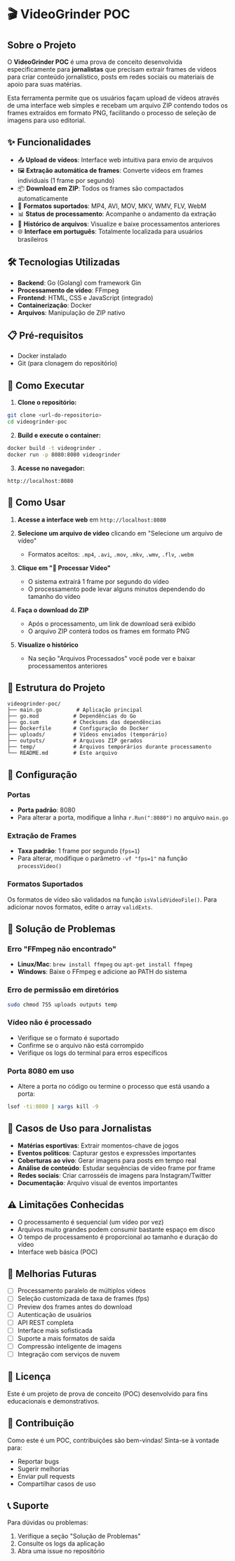 # 🎬 VideoGrinder POC

## Sobre o Projeto

O **VideoGrinder POC** é uma prova de conceito desenvolvida especificamente para **jornalistas** que precisam extrair frames de vídeos para criar conteúdo jornalístico, posts em redes sociais ou materiais de apoio para suas matérias.

Esta ferramenta permite que os usuários façam upload de vídeos através de uma interface web simples e recebam um arquivo ZIP contendo todos os frames extraídos em formato PNG, facilitando o processo de seleção de imagens para uso editorial.

## ✨ Funcionalidades

- 📤 **Upload de vídeos**: Interface web intuitiva para envio de arquivos
- 🖼️ **Extração automática de frames**: Converte vídeos em frames individuais (1 frame por segundo)
- 📦 **Download em ZIP**: Todos os frames são compactados automaticamente
- 🎯 **Formatos suportados**: MP4, AVI, MOV, MKV, WMV, FLV, WebM
- 📊 **Status de processamento**: Acompanhe o andamento da extração
- 📁 **Histórico de arquivos**: Visualize e baixe processamentos anteriores
- 🌐 **Interface em português**: Totalmente localizada para usuários brasileiros

## 🛠️ Tecnologias Utilizadas

- **Backend**: Go (Golang) com framework Gin
- **Processamento de vídeo**: FFmpeg
- **Frontend**: HTML, CSS e JavaScript (integrado)
- **Containerização**: Docker
- **Arquivos**: Manipulação de ZIP nativo

## 📋 Pré-requisitos

- Docker instalado
- Git (para clonagem do repositório)

## 🚀 Como Executar

1. **Clone o repositório:**
```bash
git clone <url-do-repositorio>
cd videogrinder-poc
```

2. **Build e execute o container:**
```bash
docker build -t videogrinder .
docker run -p 8080:8080 videogrinder
```

3. **Acesse no navegador:**
```
http://localhost:8080
```

## 📖 Como Usar

1. **Acesse a interface web** em `http://localhost:8080`

2. **Selecione um arquivo de vídeo** clicando em "Selecione um arquivo de vídeo"
   - Formatos aceitos: `.mp4`, `.avi`, `.mov`, `.mkv`, `.wmv`, `.flv`, `.webm`

3. **Clique em "🚀 Processar Vídeo"**
   - O sistema extrairá 1 frame por segundo do vídeo
   - O processamento pode levar alguns minutos dependendo do tamanho do vídeo

4. **Faça o download do ZIP**
   - Após o processamento, um link de download será exibido
   - O arquivo ZIP conterá todos os frames em formato PNG

5. **Visualize o histórico**
   - Na seção "Arquivos Processados" você pode ver e baixar processamentos anteriores

## 📁 Estrutura do Projeto

```
videogrinder-poc/
├── main.go           # Aplicação principal
├── go.mod           # Dependências do Go
├── go.sum           # Checksums das dependências
├── Dockerfile       # Configuração do Docker
├── uploads/         # Vídeos enviados (temporário)
├── outputs/         # Arquivos ZIP gerados
├── temp/            # Arquivos temporários durante processamento
└── README.md        # Este arquivo
```

## 🔧 Configuração

### Portas
- **Porta padrão**: 8080
- Para alterar a porta, modifique a linha `r.Run(":8080")` no arquivo `main.go`

### Extração de Frames
- **Taxa padrão**: 1 frame por segundo (`fps=1`)
- Para alterar, modifique o parâmetro `-vf "fps=1"` na função `processVideo()`

### Formatos Suportados
Os formatos de vídeo são validados na função `isValidVideoFile()`. Para adicionar novos formatos, edite o array `validExts`.

## 🐛 Solução de Problemas

### Erro "FFmpeg não encontrado"
- **Linux/Mac**: `brew install ffmpeg` ou `apt-get install ffmpeg`
- **Windows**: Baixe o FFmpeg e adicione ao PATH do sistema

### Erro de permissão em diretórios
```bash
sudo chmod 755 uploads outputs temp
```

### Vídeo não é processado
- Verifique se o formato é suportado
- Confirme se o arquivo não está corrompido
- Verifique os logs do terminal para erros específicos

### Porta 8080 em uso
- Altere a porta no código ou termine o processo que está usando a porta:
```bash
lsof -ti:8080 | xargs kill -9
```

## 🎯 Casos de Uso para Jornalistas

- **Matérias esportivas**: Extrair momentos-chave de jogos
- **Eventos políticos**: Capturar gestos e expressões importantes
- **Coberturas ao vivo**: Gerar imagens para posts em tempo real
- **Análise de conteúdo**: Estudar sequências de vídeo frame por frame
- **Redes sociais**: Criar carrosséis de imagens para Instagram/Twitter
- **Documentação**: Arquivo visual de eventos importantes

## ⚠️ Limitações Conhecidas

- O processamento é sequencial (um vídeo por vez)
- Arquivos muito grandes podem consumir bastante espaço em disco
- O tempo de processamento é proporcional ao tamanho e duração do vídeo
- Interface web básica (POC)

## 🔮 Melhorias Futuras

- [ ] Processamento paralelo de múltiplos vídeos
- [ ] Seleção customizada de taxa de frames (fps)
- [ ] Preview dos frames antes do download
- [ ] Autenticação de usuários
- [ ] API REST completa
- [ ] Interface mais sofisticada
- [ ] Suporte a mais formatos de saída
- [ ] Compressão inteligente de imagens
- [ ] Integração com serviços de nuvem

## 📄 Licença

Este é um projeto de prova de conceito (POC) desenvolvido para fins educacionais e demonstrativos.

## 🤝 Contribuição

Como este é um POC, contribuições são bem-vindas! Sinta-se à vontade para:

- Reportar bugs
- Sugerir melhorias
- Enviar pull requests
- Compartilhar casos de uso

## 📞 Suporte

Para dúvidas ou problemas:
1. Verifique a seção "Solução de Problemas" 
2. Consulte os logs da aplicação
3. Abra uma issue no repositório
